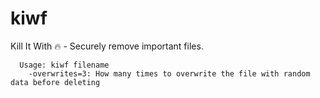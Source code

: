 # kiwf
Kill It With :fire: - Securely remove important files.
```
  Usage: kiwf filename 
    -overwrites=3: How many times to overwrite the file with random data before deleting
```

